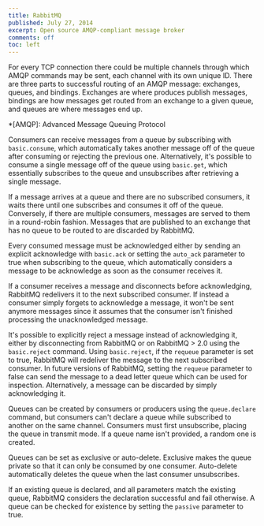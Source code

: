 ```yaml
---
title: RabbitMQ
published: July 27, 2014
excerpt: Open source AMQP-compliant message broker
comments: off
toc: left
---
```


For every TCP connection there could be multiple channels through which AMQP commands may be sent, each channel with its own unique ID. There are three parts to successful routing of an AMQP message: exchanges, queues, and bindings. Exchanges are where produces publish messages, bindings are how messages get routed from an exchange to a given queue, and queues are where messages end up.

*[AMQP]: Advanced Message Queuing Protocol

Consumers can receive messages from a queue by subscribing with `basic.consume`, which automatically takes another message off of the queue after consuming or rejecting the previous one. Alternatively, it's possible to consume a single message off of the queue using `basic.get`, which essentially subscribes to the queue and unsubscribes after retrieving a single message.

If a message arrives at a queue and there are no subscribed consumers, it waits there until one subscribes and consumes it off of the queue. Conversely, if there are multiple consumers, messages are served to them in a round-robin fashion. Messages that are published to an exchange that has no queue to be routed to are discarded by RabbitMQ.

Every consumed message must be acknowledged either by sending an explicit acknowledge with `basic.ack` or setting the `auto_ack` parameter to true when subscribing to the queue, which automatically considers a message to be acknowledge as soon as the consumer receives it.

If a consumer receives a message and disconnects before acknowledging, RabbitMQ redelivers it to the next subscribed consumer. If instead a consumer simply forgets to acknowledge a message, it won't be sent anymore messages since it assumes that the consumer isn't finished processing the unacknowledged message.

It's possible to explicitly reject a message instead of acknowledging it, either by disconnecting from RabbitMQ or on RabbitMQ > 2.0 using the `basic.reject` command. Using `basic.reject`, if the `requeue` parameter is set to true, RabbitMQ will redeliver the message to the next subscribed consumer. In future versions of RabbitMQ, setting the `requeue` parameter to false can send the message to a dead letter queue which can be used for inspection. Alternatively, a message can be discarded by simply acknowledging it.

Queues can be created by consumers or producers using the `queue.declare` command, but consumers can't declare a queue while subscribed to another on the same channel. Consumers must first unsubscribe, placing the queue in transmit mode. If a queue name isn't provided, a random one is created.

Queues can be set as exclusive or auto-delete. Exclusive makes the queue private so that it can only be consumed by one consumer. Auto-delete automatically deletes the queue when the last consumer unsubscribes.

If an existing queue is declared, and all parameters match the existing queue, RabbitMQ considers the declaration successful and fail otherwise. A queue can be checked for existence by setting the `passive` parameter to true.

